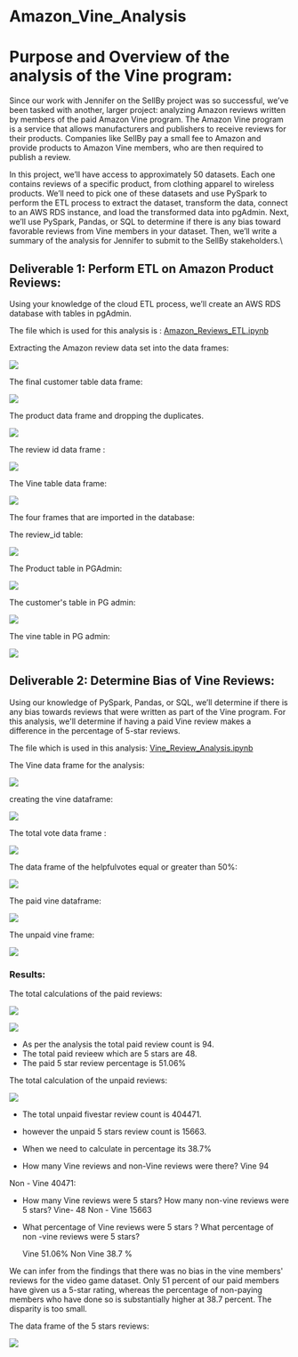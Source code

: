 # Amazon_Vine_Analysis

# Purpose and Overview of the analysis of the Vine program:

Since our work with Jennifer on the SellBy project was so successful, we’ve been tasked with another, larger project: analyzing Amazon reviews written by members of the paid Amazon Vine program. The Amazon Vine program is a service that allows manufacturers and publishers to receive reviews for their products. Companies like SellBy pay a small fee to Amazon and provide products to Amazon Vine members, who are then required to publish a review.

In this project, we’ll have access to approximately 50 datasets. Each one contains reviews of a specific product, from clothing apparel to wireless products. We’ll need to pick one of these datasets and use PySpark to perform the ETL process to extract the dataset, transform the data, connect to an AWS RDS instance, and load the transformed data into pgAdmin. Next, we’ll use PySpark, Pandas, or SQL to determine if there is any bias toward favorable reviews from Vine members in your dataset. Then, we’ll write a summary of the analysis for Jennifer to submit to the SellBy stakeholders.\


## Deliverable 1: Perform ETL on Amazon Product Reviews:


Using your knowledge of the cloud ETL process, we’ll create an AWS RDS database with tables in pgAdmin.

The file which is used for this analysis is : [Amazon_Reviews_ETL.ipynb](https://github.com/urvish7/Amazon_Vine_Analysis/blob/main/Amazon_Reviews_ETL.ipynb)


Extracting the Amazon review data set into the data frames:

![](https://github.com/urvish7/Amazon_Vine_Analysis/blob/main/ScreenShots/Dev1/Amazonreviewdataframe.png)


The final customer table data frame:

![](https://github.com/urvish7/Amazon_Vine_Analysis/blob/main/ScreenShots/Dev1/customer_table.png)

The product data frame and dropping the duplicates.

![](https://github.com/urvish7/Amazon_Vine_Analysis/blob/main/ScreenShots/Dev1/Product_id_title.png)

The review id data frame :

![](https://github.com/urvish7/Amazon_Vine_Analysis/blob/main/ScreenShots/Dev1/review_id_table.png)

The Vine table data frame:

![](https://github.com/urvish7/Amazon_Vine_Analysis/blob/main/ScreenShots/Dev1/vine_table.png)

The four frames that are imported in the database:

The review_id table:

![](https://github.com/urvish7/Amazon_Vine_Analysis/blob/main/ScreenShots/Dev1/review_table_pgadmin.png)


The Product table in PGAdmin:

![](https://github.com/urvish7/Amazon_Vine_Analysis/blob/main/ScreenShots/Dev1/product_table_pgadmin.png)


The customer's table in PG admin:

![](https://github.com/urvish7/Amazon_Vine_Analysis/blob/main/ScreenShots/Dev1/customer_table_pgadmin.png)


The vine table in PG admin:

![](https://github.com/urvish7/Amazon_Vine_Analysis/blob/main/ScreenShots/Dev1/vine_table_pgadmin.png)


## Deliverable 2: Determine Bias of Vine Reviews:

Using our knowledge of PySpark, Pandas, or SQL, we’ll determine if there is any bias towards reviews that were written as part of the Vine program. For this analysis, we'll determine if having a paid Vine review makes a difference in the percentage of 5-star reviews.

The file which is used in this analysis: [Vine_Review_Analysis.ipynb](https://github.com/urvish7/Amazon_Vine_Analysis/blob/main/Vine_Review_Analysis.ipynb)

The Vine data frame for the analysis: 

![](https://github.com/urvish7/Amazon_Vine_Analysis/blob/main/ScreenShots/Dev2/vine_dataframe.png)

creating the vine dataframe:

![](https://github.com/urvish7/Amazon_Vine_Analysis/blob/main/ScreenShots/Dev2/vine_show.png)

The total vote data frame :

![](https://github.com/urvish7/Amazon_Vine_Analysis/blob/main/ScreenShots/Dev2/votecount.png)

The data frame of the helpfulvotes equal or greater than 50%:

![](https://github.com/urvish7/Amazon_Vine_Analysis/blob/main/ScreenShots/Dev2/helpful_totalvotes.png)

The paid vine dataframe:

![](https://github.com/urvish7/Amazon_Vine_Analysis/blob/main/ScreenShots/Dev2/paid_vine_review.png)

The unpaid vine frame:

![](https://github.com/urvish7/Amazon_Vine_Analysis/blob/main/ScreenShots/Dev2/unpaid_vine_review.png)


### Results:


The total calculations of the paid reviews:

![](https://github.com/urvish7/Amazon_Vine_Analysis/blob/main/ScreenShots/Dev2/total_paidreview_count-percentage.png)


![](https://github.com/urvish7/Amazon_Vine_Analysis/blob/main/ScreenShots/error.png)


- As per the analysis the total paid review count is 94.
- The total paid revieew which are 5 stars are 48.
- The paid 5 star review percentage is 51.06%



The total calculation of the unpaid reviews:

![](https://github.com/urvish7/Amazon_Vine_Analysis/blob/main/ScreenShots/Dev2/unpaid_review_count-percentage.png)

 - The total unpaid fivestar review count is 404471.
 -  however the unpaid 5 stars review count is 15663. 
 -  When we need to calculate in percentage its 38.7%




 - How many Vine reviews and non-Vine reviews were there?
   Vine 94
  
Non - Vine 40471:
  - How many Vine reviews were 5 stars? How many non-vine reviews were 5 stars?
    Vine- 48
    Non - Vine 15663
    
  - What percentage of Vine reviews were 5 stars ? What percentage of non -vine reviews  were 5 stars?
  
    Vine 51.06%
    Non Vine 38.7 % 
    
    
We can infer from the findings that there was no bias in the vine members' reviews for the video game dataset. Only 51 percent of our paid members have given us a 5-star rating, whereas the percentage of non-paying members who have done so is substantially higher at 38.7 percent. The disparity is too small.
    
 The data frame of the 5 stars reviews:

![](https://github.com/urvish7/Amazon_Vine_Analysis/blob/main/ScreenShots/Dev2/vine5star_dataframe.png)













